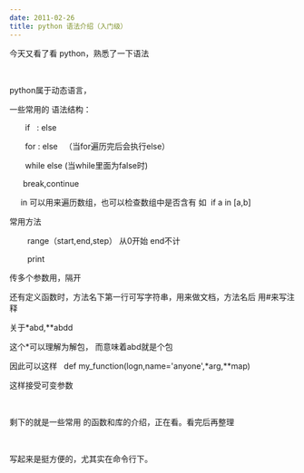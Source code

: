 ```yaml
---
date: 2011-02-26
title: python 语法介绍（入门级）
---
```



<p>今天又看了看 python，熟悉了一下语法</p> <p>&nbsp;</p> <p>python属于动态语言，</p> <p>一些常用的 语法结构： &nbsp;</p> <p>&nbsp;&nbsp; &nbsp; &nbsp; if &nbsp; : else &nbsp; &nbsp; &nbsp; &nbsp; &nbsp;&nbsp;</p> <p>&nbsp;&nbsp; &nbsp; &nbsp; for : else &nbsp; （当for遍历完后会执行else）</p> <p>&nbsp;&nbsp; &nbsp; &nbsp; while else (当while里面为false时)</p> <p>&nbsp;&nbsp; &nbsp; &nbsp;break,continue &nbsp; &nbsp;</p> <p>&nbsp;&nbsp; &nbsp; in 可以用来遍历数组，也可以检查数组中是否含有 如 &nbsp;if a in [a,b]</p> <p>常用方法&nbsp;</p> <p>&nbsp;&nbsp; &nbsp; &nbsp; &nbsp;range（start,end,step） 从0开始 end不计</p> <p>&nbsp;&nbsp; &nbsp; &nbsp; &nbsp;print&nbsp;</p> <p>传多个参数用，隔开</p> <p>还有定义函数时，方法名下第一行可写字符串，用来做文档，方法名后 用#来写注释</p> <p>关于*abd,**abdd</p> <p>这个*可以理解为解包， 而意味着abd就是个包&nbsp;</p> <p>因此可以这样 &nbsp; def my_function(logn,name='anyone',*arg,**map)</p> <p>这样接受可变参数</p> <p>&nbsp;</p> <p>剩下的就是一些常用 的函数和库的介绍，正在看。看完后再整理</p> <p>&nbsp;</p> <p>写起来是挺方便的，尤其实在命令行下。</p>